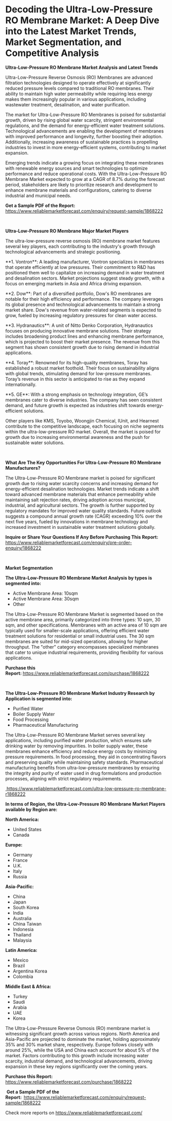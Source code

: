 <p><h1>Decoding the Ultra-Low-Pressure RO Membrane Market: A Deep Dive into the Latest Market Trends, Market Segmentation, and Competitive Analysis</h1></p><p><strong>Ultra-Low-Pressure RO Membrane Market Analysis and Latest Trends</strong></p>
<p><p>Ultra-Low-Pressure Reverse Osmosis (RO) Membranes are advanced filtration technologies designed to operate effectively at significantly reduced pressure levels compared to traditional RO membranes. Their ability to maintain high water permeability while requiring less energy makes them increasingly popular in various applications, including wastewater treatment, desalination, and water purification. </p><p>The market for Ultra-Low-Pressure RO Membranes is poised for substantial growth, driven by rising global water scarcity, stringent environmental regulations, and the demand for energy-efficient water treatment solutions. Technological advancements are enabling the development of membranes with improved performance and longevity, further boosting their adoption. Additionally, increasing awareness of sustainable practices is propelling industries to invest in more energy-efficient systems, contributing to market expansion.</p><p>Emerging trends indicate a growing focus on integrating these membranes with renewable energy sources and smart technologies to optimize performance and reduce operational costs. With the Ultra-Low-Pressure RO Membrane Market expected to grow at a CAGR of 8.7% during the forecast period, stakeholders are likely to prioritize research and development to enhance membrane materials and configurations, catering to diverse industrial and municipal needs.</p></p>
<p><strong>Get a Sample PDF of the Report:&nbsp;</strong> <a href="https://www.reliablemarketforecast.com/enquiry/request-sample/1868222?utm_campaign=2255&utm_medium=2&utm_source=Github&utm_content=ia&utm_term=04022025&utm_id=ultra-low-pressure-ro-membrane">https://www.reliablemarketforecast.com/enquiry/request-sample/1868222</a></p>
<p>&nbsp;</p>
<p><strong>Ultra-Low-Pressure RO Membrane Major Market Players</strong></p>
<p><p>The ultra-low-pressure reverse osmosis (RO) membrane market features several key players, each contributing to the industry's growth through technological advancements and strategic positioning. </p><p>**1. Vontron**: A leading manufacturer, Vontron specializes in membranes that operate efficiently at low pressures. Their commitment to R&D has positioned them well to capitalize on increasing demand in water treatment and desalination sectors. Market projections suggest steady growth, with a focus on emerging markets in Asia and Africa driving expansion.</p><p>**2. Dow**: Part of a diversified portfolio, Dow's RO membranes are notable for their high efficiency and performance. The company leverages its global presence and technological advancements to maintain a strong market share. Dow's revenue from water-related segments is expected to grow, fueled by increasing regulatory pressures for clean water access.</p><p>**3. Hydranautics**: A unit of Nitto Denko Corporation, Hydranautics focuses on producing innovative membrane solutions. Their strategy includes broadening product lines and enhancing membrane performance, which is projected to boost their market presence. The revenue from this segment has shown consistent growth due to rising demand in industrial applications.</p><p>**4. Toray**: Renowned for its high-quality membranes, Toray has established a robust market foothold. Their focus on sustainability aligns with global trends, stimulating demand for low-pressure membranes. Toray’s revenue in this sector is anticipated to rise as they expand internationally.</p><p>**5. GE**: With a strong emphasis on technology integration, GE’s membranes cater to diverse industries. The company has seen consistent demand, and future growth is expected as industries shift towards energy-efficient solutions.</p><p>Other players like KMS, Toyobo, Woongjin Chemical, IUnit, and Hearnest contribute to the competitive landscape, each focusing on niche segments within the ultra-low-pressure RO market. Overall, the market is poised for growth due to increasing environmental awareness and the push for sustainable water solutions.</p></p>
<p>&nbsp;</p>
<p><strong>What Are The Key Opportunities For Ultra-Low-Pressure RO Membrane Manufacturers?</strong></p>
<p><p>The Ultra-Low-Pressure RO Membrane market is poised for significant growth due to rising water scarcity concerns and increasing demand for energy-efficient desalination technologies. Market trends indicate a shift toward advanced membrane materials that enhance permeability while maintaining salt rejection rates, driving adoption across municipal, industrial, and agricultural sectors. The growth is further supported by regulatory mandates for improved water quality standards. Future outlook suggests a compound annual growth rate (CAGR) exceeding 10% over the next five years, fueled by innovations in membrane technology and increased investment in sustainable water treatment solutions globally.</p></p>
<p><strong>Inquire or Share Your Questions If Any Before Purchasing This Report:</strong> <a href="https://www.reliablemarketforecast.com/enquiry/pre-order-enquiry/1868222?utm_campaign=2255&utm_medium=2&utm_source=Github&utm_content=ia&utm_term=04022025&utm_id=ultra-low-pressure-ro-membrane">https://www.reliablemarketforecast.com/enquiry/pre-order-enquiry/1868222</a></p>
<p>&nbsp;</p>
<p><strong>Market Segmentation</strong></p>
<p><strong>The Ultra-Low-Pressure RO Membrane Market Analysis by types is segmented into:</strong></p>
<p><ul><li>Active Membrane Area: 10sqm</li><li>Active Membrane Area: 30sqm</li><li>Other</li></ul></p>
<p><p>The Ultra-Low-Pressure RO Membrane Market is segmented based on the active membrane area, primarily categorized into three types: 10 sqm, 30 sqm, and other specifications. Membranes with an active area of 10 sqm are typically used for smaller-scale applications, offering efficient water treatment solutions for residential or small industrial uses. The 30 sqm membranes are suited for mid-sized operations, allowing for higher throughput. The "other" category encompasses specialized membranes that cater to unique industrial requirements, providing flexibility for various applications.</p></p>
<p><strong>Purchase this Report:&nbsp;</strong><a href="https://www.reliablemarketforecast.com/purchase/1868222?utm_campaign=2255&utm_medium=2&utm_source=Github&utm_content=ia&utm_term=04022025&utm_id=ultra-low-pressure-ro-membrane">https://www.reliablemarketforecast.com/purchase/1868222</a></p>
<p>&nbsp;</p>
<p><strong>The Ultra-Low-Pressure RO Membrane Market Industry Research by Application is segmented into:</strong></p>
<p><ul><li>Purified Water</li><li>Boiler Supply Water</li><li>Food Processing</li><li>Pharmaceutical Manufacturing</li></ul></p>
<p><p>The Ultra-Low-Pressure RO Membrane Market serves several key applications, including purified water production, which ensures safe drinking water by removing impurities. In boiler supply water, these membranes enhance efficiency and reduce energy costs by minimizing pressure requirements. In food processing, they aid in concentrating flavors and preserving quality while maintaining safety standards. Pharmaceutical manufacturing benefits from ultra-low-pressure membranes by ensuring the integrity and purity of water used in drug formulations and production processes, aligning with strict regulatory requirements.</p></p>
<p><a href="https://www.reliablemarketforecast.com/ultra-low-pressure-ro-membrane-r1868222?utm_campaign=2255&utm_medium=2&utm_source=Github&utm_content=ia&utm_term=04022025&utm_id=ultra-low-pressure-ro-membrane">&nbsp;https://www.reliablemarketforecast.com/ultra-low-pressure-ro-membrane-r1868222</a></p>
<p><strong>In terms of Region, the Ultra-Low-Pressure RO Membrane Market Players available by Region are:</strong></p>
<p>
    <p> <strong> North America: </strong>
        <ul>
            <li>United States</li>
            <li>Canada</li>
        </ul>
        </p> 
    <p> <strong> Europe: </strong>
        <ul>
            <li>Germany</li>
            <li>France</li>
            <li>U.K.</li>
            <li>Italy</li>
            <li>Russia</li>
        </ul>
        </p> 
    <p> <strong> Asia-Pacific: </strong>
        <ul>
            <li>China</li>
            <li>Japan</li>
            <li>South Korea</li>
            <li>India</li>
            <li>Australia</li>
            <li>China Taiwan</li>
            <li>Indonesia</li>
            <li>Thailand</li>
            <li>Malaysia</li>
        </ul>
        </p> 
    <p> <strong> Latin America: </strong>
        <ul>
            <li>Mexico</li>
            <li>Brazil</li>
            <li>Argentina Korea</li>
            <li>Colombia</li>
        </ul>
        </p> 
    <p> <strong> Middle East & Africa: </strong>
        <ul>
            <li>Turkey</li>
            <li>Saudi</li>
            <li>Arabia</li>
            <li>UAE</li>
            <li>Korea</li>
        </ul>
    </p>
    </p>
<p><p>The Ultra-Low-Pressure Reverse Osmosis (RO) membrane market is witnessing significant growth across various regions. North America and Asia-Pacific are projected to dominate the market, holding approximately 35% and 30% market share, respectively. Europe follows closely with around 25%, while the USA and China each account for about 5% of the market. Factors contributing to this growth include increasing water scarcity, industrial demand, and technological advancements, driving expansion in these key regions significantly over the coming years.</p></p>
<p><strong>Purchase this Report: </strong><a href="https://www.reliablemarketforecast.com/purchase/1868222?utm_campaign=2255&utm_medium=2&utm_source=Github&utm_content=ia&utm_term=04022025&utm_id=ultra-low-pressure-ro-membrane">https://www.reliablemarketforecast.com/purchase/1868222</a></p>
<p>&nbsp;<strong>Get a Sample PDF of the Report:&nbsp;&nbsp;</strong><a href="https://www.reliablemarketforecast.com/enquiry/request-sample/1868222?utm_campaign=2255&utm_medium=2&utm_source=Github&utm_content=ia&utm_term=04022025&utm_id=ultra-low-pressure-ro-membrane">https://www.reliablemarketforecast.com/enquiry/request-sample/1868222</a></p>
<p><strong></strong></p>
<p>Check more reports on <a href="https://www.reliablemarketforecast.com/?utm_campaign=2255&utm_medium=2&utm_source=Github&utm_content=ia&utm_term=04022025&utm_id=ultra-low-pressure-ro-membrane">https://www.reliablemarketforecast.com/</a></p>
